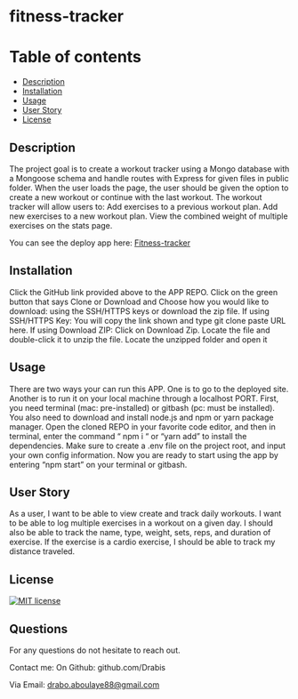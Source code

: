 # fitness-tracker

  # Table of contents
  * [Description](#description)
  * [Installation](#installation)
  * [Usage](#usage)
  * [User Story](#userstory)
  * [License](#license)

  ## Description
  The project goal is to create a workout tracker using a Mongo database with a Mongoose schema and handle routes with Express for given files in public folder.
When the user loads the page, the user should be given the option to create a new workout or continue with the last workout. The workout tracker will allow users to:
Add exercises to a previous workout plan.
Add new exercises to a new workout plan.
View the combined weight of multiple exercises on the stats page.

  You can see the deploy app here: [Fitness-tracker](https://damp-retreat-78804.herokuapp.com/)
  ## Installation
  Click the GitHub link provided above to the APP REPO. Click on the green button that says Clone or Download and Choose how you would like to download: using the SSH/HTTPS keys or download the zip file. If using SSH/HTTPS Key: You will copy the link shown and type git clone paste URL here. If using Download ZIP: Click on Download Zip. Locate the file and double-click it to unzip the file. Locate the unzipped folder and open it

  ## Usage 
  There are two ways your can run this APP. One is to go to the deployed site. Another is to run it on your local machine through a localhost PORT. First, you need terminal (mac: pre-installed) or gitbash (pc: must be installed). You also need to download and install node.js and npm or yarn package manager. Open the cloned REPO in your favorite code editor, and then in terminal, enter the command “ npm i “ or “yarn add” to install the dependencies. Make sure to create a .env file on the project root, and input your own config information. Now you are ready to start using the app by entering “npm start” on your terminal or gitbash.
  
  ## User Story

  As a user, I want to be able to view create and track daily workouts. I want to be able to log multiple exercises in a workout on a given day. I should also be able to track the name, type, weight, sets, reps, and duration of exercise. If the exercise is a cardio exercise, I should be able to track my distance traveled.
  ## License
  [![MIT license](https://img.shields.io/badge/License-MIT-blue.svg)](https://lbesson.mit-license.org/)
  
  ## Questions
  For any questions do not hesitate to reach out. 

  Contact me:
  On Github: github.com/Drabis 

  Via Email: drabo.aboulaye88@gmail.com

